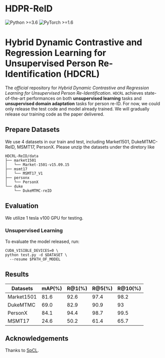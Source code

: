 # HDPR-ReID
![Python >=3.6](https://img.shields.io/badge/Python->=3.6-blue.svg)
![PyTorch >=1.6](https://img.shields.io/badge/PyTorch->=1.6-yellow.svg)

# Hybrid Dynamic Contrastive and Regression Learning for Unsupervised Person Re-Identification (HDCRL)

The *official* repository for *Hybrid Dynamic Contrastive and Regression Learning for Unsupervised Person Re-Identification*. 
`HDCRL` achieves state-of-the-art performances on both **unsupervised learning** tasks and **unsupervised domain adaptation** tasks for person re-ID.
For now, we could only release the test code and model already trained. We will gradually release our training code as the paper delivered.

## Prepare Datasets

We use 4 datasets in our train and test, including Market1501, DukeMTMC-ReID, MSMT17, PersonX.
Please unzip the datasets under the diretory like 
```
HDCRL-ReID/data
├── market1501
│   └── Market-1501-v15.09.15
├── msmt17
│   └── MSMT17_V1
├── personx
│   └── PersonX
└── duke
    └── DukeMTMC-reID
```

## Evaluation

We utilize 1 tesla v100 GPU for testing.

### Unsupervised Learning

To evaluate the model released, run:
```shell
CUDA_VISIBLE_DEVICES=0 \
python test.py -d $DATASET \
  --resume $PATH_OF_MODEL
```

## Results

| Datasets | mAP(%)	| R@1(%)	| R@5(%)	| R@10(%) |
|---------|---------|---------|---------|---------|
| Market1501 | 81.6 | 92.6 | 97.4 | 98.2 |
| DukeMTMC | 69.0 | 82.9 | 90.9 | 93 |
| PersonX | 84.1 | 94.4 | 98.7 | 99.5 |
| MSMT17 | 24.6 | 50.2 | 61.4 | 65.7 |

## Acknowledgements

Thanks to [SpCL](https://github.com/yxgeee/SpCL). 
